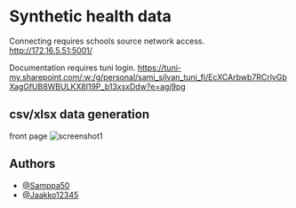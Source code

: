 
# Synthetic health data

Connecting requires schools source network access. 
http://172.16.5.51:5001/

Documentation requires tuni login. 
https://tuni-my.sharepoint.com/:w:/g/personal/sami_silvan_tuni_fi/EcXCArbwb7RCrlyGbXagGfUB8WBULKX8I19P_b13xsxDdw?e=agj9pg


## csv/xlsx data generation

front page
![screenshot1]([https://github.com/adam-p/markdown-here/raw/master/src/common/images/icon48.png](https://github.com/Samppa50/SyntheticHealthData/blob/main/readmePics/screenshot1.png) "Front page")

## Authors

- [@Samppa50](https://github.com/Samppa50)
- [@Jaakko12345](https://github.com/Jaakko12345)

